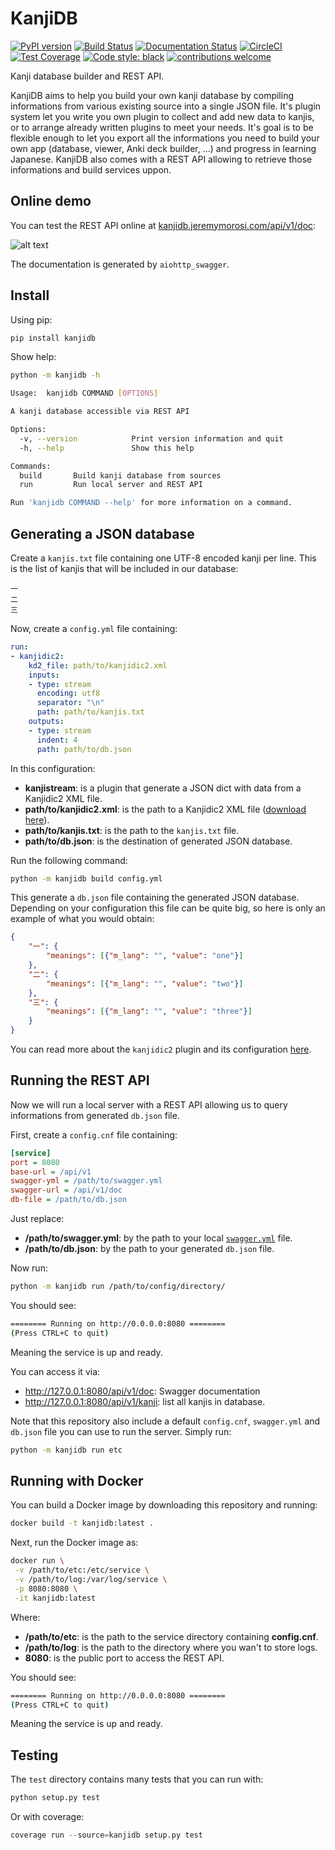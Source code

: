 # KanjiDB

[![PyPI version](https://badge.fury.io/py/kanjidb.svg)](https://badge.fury.io/py/kanjidb)
[![Build Status](https://travis-ci.org/Nauja/kanjidb.png?branch=master)](https://travis-ci.org/Nauja/kanjidb)
[![Documentation Status](https://readthedocs.org/projects/kanjidb/badge/?version=latest)](https://kanjidb.readthedocs.io/en/latest/?badge=latest)
[![CircleCI](https://circleci.com/gh/Nauja/kanjidb/tree/circleci-project-setup.svg?style=svg)](https://circleci.com/gh/Nauja/kanjidb/tree/circleci-project-setup)
[![Test Coverage](https://codeclimate.com/github/Nauja/kanjidb/badges/coverage.svg)](https://codeclimate.com/github/Nauja/kanjidb/coverage)
[![Code style: black](https://img.shields.io/badge/code%20style-black-000000.svg)](https://github.com/psf/black)
[![contributions welcome](https://img.shields.io/badge/contributions-welcome-brightgreen.svg?style=flat)](https://github.com/Nauja/kanjidb/issues)

Kanji database builder and REST API.

KanjiDB aims to help you build your own kanji database by compiling
informations from various existing source into a single JSON file.
It's plugin system let you write you own plugin to collect and add new data to kanjis,
or to arrange already written plugins to meet your needs. It's goal
is to be flexible enough to let you export all the informations you
need to build your own app (database, viewer, Anki deck builder, ...) and
progress in learning Japanese. KanjiDB also comes with a REST API allowing to
retrieve those informations and build services uppon.

## Online demo

You can test the REST API online at [kanjidb.jeremymorosi.com/api/v1/doc](http://kanjidb.jeremymorosi.com/api/v1/doc):

![alt text](http://cdn.jeremymorosi.com/kanjidb/swagger_preview.png "Preview")

The documentation is generated by `aiohttp_swagger`.

## Install

Using pip:

```bash
pip install kanjidb
```

Show help:

```bash
python -m kanjidb -h

Usage:  kanjidb COMMAND [OPTIONS]

A kanji database accessible via REST API

Options:
  -v, --version            Print version information and quit
  -h, --help               Show this help

Commands:
  build       Build kanji database from sources
  run         Run local server and REST API

Run 'kanjidb COMMAND --help' for more information on a command.

```

## Generating a JSON database

Create a `kanjis.txt` file containing one UTF-8 encoded kanji per line. This is the list of kanjis
that will be included in our database:

```
一
二
三
```

Now, create a `config.yml` file containing:

```yaml
run:
- kanjidic2:
    kd2_file: path/to/kanjidic2.xml
    inputs:
    - type: stream
      encoding: utf8
      separator: "\n"
      path: path/to/kanjis.txt
    outputs:
    - type: stream
      indent: 4
      path: path/to/db.json
```

In this configuration:
  * **kanjistream**: is a plugin that generate a JSON dict with data from a Kanjidic2 XML file.
  * **path/to/kanjidic2.xml**: is the path to a Kanjidic2 XML file ([download here](http://www.edrdg.org/wiki/index.php/KANJIDIC_Project)).
  * **path/to/kanjis.txt**: is the path to the `kanjis.txt` file.
  * **path/to/db.json**: is the destination of generated JSON database.

Run the following command:

```bash
python -m kanjidb build config.yml
```

This generate a `db.json` file containing the generated JSON database.
Depending on your configuration this file can be quite big, so here is only an example of what you
would obtain:

```json
{
    "一": {
        "meanings": [{"m_lang": "", "value": "one"}]
    },
    "二": {
        "meanings": [{"m_lang": "", "value": "two"}]
    },
    "三": {
        "meanings": [{"m_lang": "", "value": "three"}]
    }
}
```

You can read more about the `kanjidic2` plugin and its configuration [here](https://kanjidb.readthedocs.io/en/latest/plugins.html#kanjidic2).

## Running the REST API

Now we will run a local server with a REST API allowing us to query informations from generated `db.json` file.

First, create a `config.cnf` file containing:

```ini
[service]
port = 8080
base-url = /api/v1
swagger-yml = /path/to/swagger.yml
swagger-url = /api/v1/doc
db-file = /path/to/db.json
```

Just replace:
  * **/path/to/swagger.yml**: by the path to your local [`swagger.yml`](https://github.com/Nauja/kanjidb/blob/master/etc/swagger.yml) file.
  * **/path/to/db.json**: by the path to your generated `db.json` file.

Now run:

```bash
python -m kanjidb run /path/to/config/directory/
```

You should see:

```bash
======== Running on http://0.0.0.0:8080 ========
(Press CTRL+C to quit)

```

Meaning the service is up and ready.

You can access it via:
 * http://127.0.0.1:8080/api/v1/doc: Swagger documentation
 * http://127.0.0.1:8080/api/v1/kanji: list all kanjis in database.

Note that this repository also include a default `config.cnf`, `swagger.yml` and
`db.json` file you can use to run the server. Simply run:

```bash
python -m kanjidb run etc
```

## Running with Docker

You can build a Docker image by downloading this repository and running:

```bash
docker build -t kanjidb:latest .
```

Next, run the Docker image as:

```bash
docker run \
 -v /path/to/etc:/etc/service \
 -v /path/to/log:/var/log/service \
 -p 8080:8080 \
 -it kanjidb:latest
```

Where:
  * **/path/to/etc**: is the path to the service directory containing **config.cnf**.
  * **/path/to/log**: is the path to the directory where you wan't to store logs.
  * **8080**: is the public port to access the REST API.

You should see:

```bash
======== Running on http://0.0.0.0:8080 ========
(Press CTRL+C to quit)

```

Meaning the service is up and ready.

## Testing

The `test` directory contains many tests that you can run with:

```python
python setup.py test
```

Or with coverage:

```python
coverage run --source=kanjidb setup.py test
```
